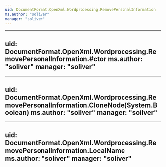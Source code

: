 ```yaml
---
uid: DocumentFormat.OpenXml.Wordprocessing.RemovePersonalInformation
ms.author: "soliver"
manager: "soliver"
---
```


---
uid: DocumentFormat.OpenXml.Wordprocessing.RemovePersonalInformation.#ctor
ms.author: "soliver"
manager: "soliver"
---

---
uid: DocumentFormat.OpenXml.Wordprocessing.RemovePersonalInformation.CloneNode(System.Boolean)
ms.author: "soliver"
manager: "soliver"
---

---
uid: DocumentFormat.OpenXml.Wordprocessing.RemovePersonalInformation.LocalName
ms.author: "soliver"
manager: "soliver"
---

